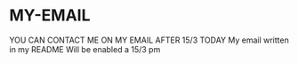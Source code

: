 # MY-EMAIL
YOU CAN CONTACT ME ON MY EMAIL AFTER 15/3 TODAY
My email written in my README Will be enabled a 15/3 pm
